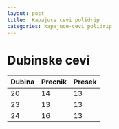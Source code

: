 ```yaml
---
layout: post
title:  Kapajuce cevi polidrip
categories: kapajuce-cevi polidrip
---
```


# Dubinske cevi

| Dubina | Precnik | Presek|
|-|-|-|
|20|14|13|
|23|13|13|
|24|16|13|


